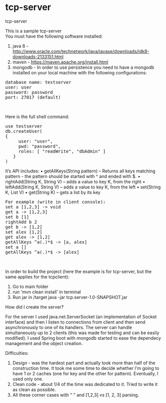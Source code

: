 # tcp-server
tcp-server

This is a sample tcp-server<br>
You must have the following software installed:
1. java 8 - http://www.oracle.com/technetwork/java/javase/downloads/jdk8-downloads-2133151.html
2. maven - https://maven.apache.org/install.html
3. mongodb -
In order to use persistence you need to have a mongodb installed on your local machine with the following configurations:
<pre>
database name: testserver
user: user
password: password
port: 27017 (default)
</pre><br>

Here is the full shell command:<br>
<pre>
use testserver
db.createUser(
{
     user: "user",
     pwd: "password",
     roles: [ "readWrite", "dbAdmin" ]
   }
)
</pre>

It’s API includes:
• getAllKeys(String pattern) – Returns all keys matching pattern - the pattern should be started with ^ and ended with $.
• rightAdd(String K, String V) – adds a value to key K, from the right
• leftAdd(String K, String V) – adds a value to key K, from the left
• set(String K, List<String> V)
• get(String K) – gets a list by its key

<pre>
For example (write in client console):
set a [1,2,3] -> void
get a -> [1,2,3]
set b [1]
rightAdd b 2
get b -> [1,2]
set alex [1,2]
get alex -> [1,2]
getAllKeys ^a(.)*$ -> [a, alex]
set a []
getAllKeys ^a(.)*$ -> [alex]
</pre><br>

In order to build the project (here the example is for tcp-server, but the same applies for the tcpclient):
1. Go to main folder 
2. run 'mvn clean install' in terminal
3. Run jar in /target java -jar tcp.server-1.0-SNAPSHOT.jar

How did I create the server?

For the server I used java.net.ServerSocket (an implementation of Socket interface) and then I listen to connections from client and then
send asynchronously to one of its handlers. The server can handle simultaneously up to 2 clients (this was made for testing and can be easily
modified). I used Spring boot with mongodb started to ease the dependecy management and the object creation.

Difficulties:
1. Design - was the hardest part and actually took more than half of the construction time. It took me some time to decide whether I'm going
to have 1 or 2 caches (one for key and the other for pattern). Eventually, I used only one.
2. Clean code -  about 1/4 of the time was dedicated to it. Tried to write it as clean as possible.
3. All these corner cases with " " and [1,2,3] vs [1, 2, 3] parsing.
